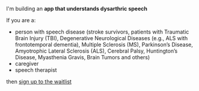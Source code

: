 I'm building an **app that understands dysarthric speech**

If you are a:
- person with speech disease (stroke survivors, patients with Traumatic Brain Injury (TBI), Degenerative Neurological Diseases (e.g., ALS with frontotemporal dementia), Multiple Sclerosis (MS), Parkinson’s Disease, Amyotrophic Lateral Sclerosis (ALS), Cerebral Palsy, Huntington’s Disease, Myasthenia Gravis, Brain Tumors and others)
- caregiver
- speech therapist

then [sign up to the waitlist](https://mailchi.mp/0c6c7713ef3b/be-understood-speech-helper-app-email-waitlist)
